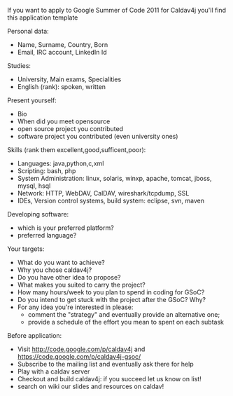 If you want to apply to Google Summer of Code 2011 for Caldav4j you'll find this application template

Personal data:
  * Name, Surname, Country, Born
  * Email, IRC account, LinkedIn Id

Studies:
  * University, Main exams, Specialities
  * English (rank): spoken, written


Present yourself:
  * Bio
  * When did you meet opensource
  * open source project you contributed
  * software project you contributed
(even university ones)

Skills (rank them
excellent,good,sufficent,poor):
  * Languages: java,python,c,xml
  * Scripting: bash, php
  * System Administration: linux,
solaris, winxp, apache, tomcat, jboss,
mysql, hsql
  * Network: HTTP, WebDAV, CalDAV,
wireshark/tcpdump, SSL
  * IDEs, Version control systems, build
system: eclipse, svn, maven

Developing software:
  * which is your preferred platform?
  * preferred language?

Your targets:
  * What do you want to achieve?
  * Why you chose caldav4j?
  * Do you have other idea to propose?
  * What makes you suited to carry the project?
  * How many hours/week to you plan to spend in coding for GSoC?
  * Do you intend to get stuck with the project after the GSoC? Why?
  * For any idea you're interested in please:
    * comment the "strategy" and eventually provide an alternative one;
    * provide a schedule of the effort you mean to spent on each subtask


Before application:
  * Visit http://code.google.com/p/caldav4j and https://code.google.com/p/caldav4j-gsoc/
  * Subscribe to the mailing list and
eventually ask there for help
  * Play with a caldav server
  * Checkout and build caldav4j: if you
succeed let us know on list!
  * search on wiki our slides and resources on caldav!